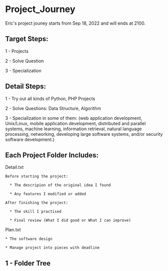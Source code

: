 # Project_Journey
Eric's project jouney starts from Sep 18, 2022 and will ends at 2100.


## Target Steps:
1 - Projects

2 - Solve Question

3 - Specialization


## Detail Steps:
1 - Try out all kinds of Python, PHP Projects

2 - Solve Questions: Data Structure, Algorithm

3 - Specialization in some of them: (web application development, Unix/Linux, mobile application development, distributed and parallel systems, machine learning, information retrieval, natural language processing, networking, developing large software systems, and/or security software development.)


## Each Project Folder Includes:
Detail.txt

    Before starting the project:
    
      * The descripion of the original idea I found
    
      * Any features I modified or added
    
    After finishing the project:
    
      * The skill I practised
    
      * Final review (What I did good or What I can improve)
    
Plan.txt

    * The software design
    
    * Manage project into pieces with deadline


## 1 - Folder Tree

